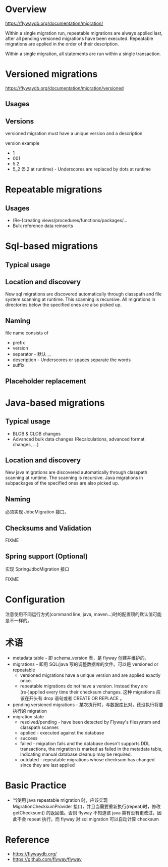 # Overview
https://flywaydb.org/documentation/migration/


Within a single migration run, repeatable migrations are always applied last, after all pending versioned migrations have been executed. Repeatable migrations are applied in the order of their description.


Within a single migration, all statements are run within a single transaction.


# Versioned migrations
https://flywaydb.org/documentation/migration/versioned


## Usages
## Versions
versioned migration must have a unique version and a description


version example
- 1
- 001
- 5.2
- 5_2 (5.2 at runtime) - Underscores are replaced by dots at runtime


# Repeatable migrations
## Usages
- (Re-)creating views/procedures/functions/packages/...
- Bulk reference data reinserts


# Sql-based migrations
## Typical usage
## Location and discovery
New sql migrations are discovered automatically through classpath and file system scanning at runtime.
This scanning is recursive. All migrations in directories below the specified ones are also picked up.


## Naming
file name consists of
- prefix
- version
- separator - 默认 __
- description - Underscores or spaces separate the words
- suffix


## Placeholder replacement


# Java-based migrations
## Typical usage
- BLOB & CLOB changes
- Advanced bulk data changes (Recalculations, advanced format changes, ...)


## Location and discovery
New java migrations are discovered automatically through classpath scanning at runtime. The scanning is recursive. Java migrations in subpackages of the specified ones are also picked up.


## Naming
必须实现 JdbcMigration 接口。


## Checksums and Validation
FIXME


## Spring support (Optional)
实现 SpringJdbcMigration 接口


FIXME


# Configuration
注意使用不同运行方式(command line, java, maven...)时的配置项的默认值可能是不一样的。


# 术语
- metadata table - 即 schema_version 表，是 flyway 创建并维护的。
- migrations - 即用 SQL/java 写的调整数据库的文件。可以是 versioned or repeatable
  - versioned migrations have a unique version and are applied exactly once.
  - repeatable migrations do not have a version. Instead they are (re-)applied every time their checksum changes. 这种 migrations 应该在开头有 drop 语句或者 CREATE OR REPLACE 。
- pending versioned migrations - 某次执行时，与数据库比对，还没执行将要执行的 migration
- migration state
  - resolved/pending - have been detected by Flyway's filesystem and classpath scanner.
  - applied - executed against the database
  - success
  - failed - migration fails and the database doesn't supports DDL transactions, the migration is marked as failed in the metadata table, indicating manual database cleanup may be required.
  - outdated - repeatable migrations whose checksum has changed since they are last applied


# Basic Practice
- 当使用 java repeatable migration 时，应该实现 MigrationChecksumProvider 接口，并且当需要重新执行(repeat)时，修改 getChecksum() 的返回值。否则 flyway 不知道该 java 类有没有更改过，因此不会 repeat 执行。而 flyway 对 sql migration 可以自动计算 checksum


# Reference
- https://flywaydb.org/
- https://github.com/flyway/flyway
